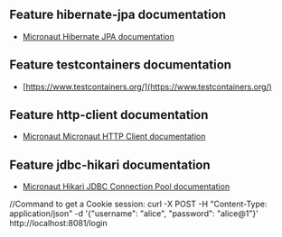 ## Feature hibernate-jpa documentation

- [Micronaut Hibernate JPA documentation](https://micronaut-projects.github.io/micronaut-sql/latest/guide/index.html#hibernate)

## Feature testcontainers documentation

- [https://www.testcontainers.org/](https://www.testcontainers.org/)

## Feature http-client documentation

- [Micronaut Micronaut HTTP Client documentation](https://docs.micronaut.io/latest/guide/index.html#httpClient)

## Feature jdbc-hikari documentation

- [Micronaut Hikari JDBC Connection Pool documentation](https://micronaut-projects.github.io/micronaut-sql/latest/guide/index.html#jdbc)


//Command to get a Cookie session:
curl -X POST -H "Content-Type: application/json" -d '{"username": "alice", "password": "alice@1"}' http://localhost:8081/login
